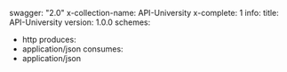swagger: "2.0"
x-collection-name: API-University
x-complete: 1
info:
  title: API-University
  version: 1.0.0
schemes:
- http
produces:
- application/json
consumes:
- application/json